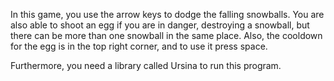 In this game, you use the arrow keys to dodge the falling snowballs. You are also able to shoot an egg if you are in danger, destroying a snowball, but there can be 
more than one snowball in the same place. Also, the cooldown for the egg is in the top right corner, and to use it press space.

Furthermore, you need a library called Ursina to run this program. 
